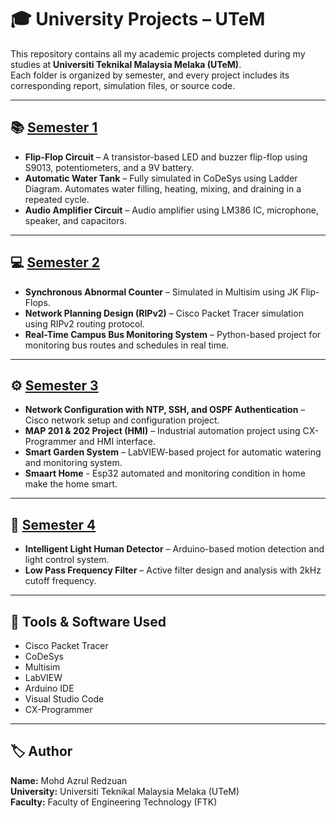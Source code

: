 # 🎓 University Projects – UTeM

This repository contains all my academic projects completed during my studies at **Universiti Teknikal Malaysia Melaka (UTeM)**.  
Each folder is organized by semester, and every project includes its corresponding report, simulation files, or source code.

---

## 📚 [Semester 1](./Sem1)
- **Flip-Flop Circuit** – A transistor-based LED and buzzer flip-flop using S9013, potentiometers, and a 9V battery.  
- **Automatic Water Tank** – Fully simulated in CoDeSys using Ladder Diagram. Automates water filling, heating, mixing, and draining in a repeated cycle.  
- **Audio Amplifier Circuit** – Audio amplifier using LM386 IC, microphone, speaker, and capacitors.

---

## 💻 [Semester 2](./Sem2)
- **Synchronous Abnormal Counter** – Simulated in Multisim using JK Flip-Flops.  
- **Network Planning Design (RIPv2)** – Cisco Packet Tracer simulation using RIPv2 routing protocol.  
- **Real-Time Campus Bus Monitoring System** – Python-based project for monitoring bus routes and schedules in real time.

---

## ⚙️ [Semester 3](./Sem3)
- **Network Configuration with NTP, SSH, and OSPF Authentication** – Cisco network setup and configuration project.  
- **MAP 201 & 202 Project (HMI)** – Industrial automation project using CX-Programmer and HMI interface.  
- **Smart Garden System** – LabVIEW-based project for automatic watering and monitoring system.
- **Smaart Home** - Esp32 automated and monitoring condition in home make the home smart.

---

## 🌟 [Semester 4](./Sem4)
- **Intelligent Light Human Detector** – Arduino-based motion detection and light control system.  
- **Low Pass Frequency Filter** – Active filter design and analysis with 2kHz cutoff frequency.

---

## 🧰 Tools & Software Used
- Cisco Packet Tracer  
- CoDeSys  
- Multisim  
- LabVIEW  
- Arduino IDE  
- Visual Studio Code  
- CX-Programmer  

---

## 🏷️ Author
**Name:** Mohd Azrul Redzuan  
**University:** Universiti Teknikal Malaysia Melaka (UTeM)  
**Faculty:** Faculty of Engineering Technology (FTK)

